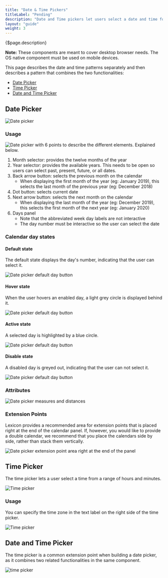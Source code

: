 ```yaml
---
title: "Date & Time Pickers"
titleLabel: "Pending"
description: "Date and Time pickers let users select a date and time for a form."
layout: "guide"
weight: 3
---
```


<div class="page-description">{$page.description}</div>

**Note:** These components are meant to cover desktop browser needs. The OS native component must be used on mobile devices.

This page describes the date and time patterns separately and then describes a 
pattern that combines the two functionalities:

* [Date Picker](#date-picker)
* [Time Picker](#time-picker)
* [Date and Time Picker](#date-and-time-picker)

## Date Picker

![Date picker](../../../images/Picker-date.jpg)


### Usage

![Date picker with 6 points to describe the different elements. Explained below.](../../../images/Picker-date-desc.jpg)

1. Month selector: provides the twelve months of the year
2. Year selector: provides the available years. This needs to be open so users can select past, present, future, or all dates.
3. Back arrow button: selects the previous month on the calendar
    * When displaying the first month of the year (eg: January 2019), this selects the last month of the previous year (eg: December 2018)
4. Dot button: selects current date
5. Next arrow button: selects the next month on the calendar
    * When displaying the last month of the year (eg: December 2019), this selects the first month of the next year (eg: January 2020) 
6. Days panel
    * Note that the abbreviated week day labels are not interactive 
    * The day number must be interactive so the user can select the date


### Calendar day states

#### Default state

The default state displays the day's number, indicating that the user can select it.

![Date picker default day button](../../../images/Picker-date-day-default.jpg)

#### Hover state

When the user hovers an enabled day, a light grey circle is displayed behind it.

![Date picker default day button](../../../images/Picker-date-day-hover.jpg)

#### Active state

A selected day is highlighted by a blue circle.

![Date picker default day button](../../../images/Picker-date-day-active.jpg)

#### Disable state

A disabled day is greyed out, indicating that the user can not select it.

![Date picker default day button](../../../images/Picker-date-day-disabled.jpg)

### Attributes

![Date picker measures and distances](../../../images/Picker-date-measures.jpg)

### Extension Points

Lexicon provides a recommended area for extension points that is placed right at the end of the calendar panel. If, however, you would like to provide a double calendar, we recommend that you place the calendars side by side, rather than stack them vertically.

![Date picker extension point area right at the end of the panel](../../../images/Picker-date-extension.jpg)

## Time Picker

The time picker lets a user select a time from a range of hours and minutes.

![Time picker](../../../images/Picker-time.jpg)

### Usage

You can specify the time zone in the text label on the right side of the time picker.

![Time picker](../../../images/Picker-time-zone.jpg)


## Date and Time Picker

The time picker is a common extension point when building a date picker, as it combines two related functionalities in the same component.

![time picker](../../../images/Picker-date-time.jpg)
